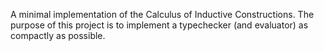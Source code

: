 A minimal implementation of the Calculus of Inductive Constructions.
The purpose of this project is to implement a typechecker (and evaluator) as compactly as possible.
